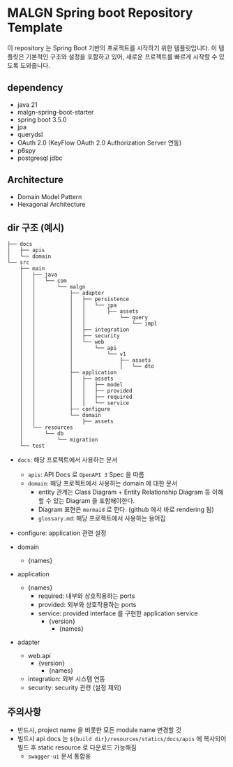 # MALGN Spring boot Repository Template
이 repository 는 Spring Boot 기반의 프로젝트를 시작하기 위한 템플릿입니다. 이 템플릿은 기본적인 구조와 설정을 포함하고 있어, 새로운 프로젝트를 빠르게 시작할 수 있도록 도와줍니다.

## dependency
- java 21
- malgn-spring-boot-starter
- spring boot 3.5.0
- jpa
- querydsl
- OAuth 2.0 (KeyFlow OAuth 2.0 Authorization Server 연동)
- p6spy
- postgresql jdbc

## Architecture
- Domain Model Pattern
- Hexagonal Architecture

## dir 구조 (예시)
```text
├── docs
│   ├── apis
│   └── domain
└── src
    ├── main
    │   ├── java
    │   │   └── com
    │   │       └── malgn
    │   │           ├── adapter
    │   │           │   ├── persistence
    │   │           │   │   └── jpa
    │   │           │   │       ├── assets
    │   │           │   │           └── query
    │   │           │   │               └── impl
    │   │           │   ├── integration
    │   │           │   ├── security
    │   │           │   └── web
    │   │           │       └── api
    │   │           │           └── v1
    │   │           │               ├── assets
    │   │           │               │   └── dto
    │   │           ├── application
    │   │           │   ├── assets
    │   │           │   │   ├── model
    │   │           │   │   ├── provided
    │   │           │   │   ├── required
    │   │           │   │   └── service
    │   │           ├── configure
    │   │           └── domain
    │   │               ├── assets
    │   └── resources
    │       └── db
    │           └── migration
    └── test
```

* `docs`: 해당 프로젝트에서 사용하는 문서
  * `apis`: API Docs 로 `OpenAPI 3` Spec 을 따름
  * `domain`: 해당 프로젝트에서 사용하는 domain 에 대한 문서
    * entity 관계는 Class Diagram + Entity Relationship Diagram 등 이해할 수 있는 Diagram 을 포함해야한다. 
    * Diagram 표현은 `mermaid` 로 한다. (github 에서 바로 rendering 됨)
    * `glossary.md`: 해당 프로젝트에서 사용하는 용어집


* configure: application 관련 설정
* domain
  * {names}
* application
  * {names}
    * required: 내부와 상호작용하는 ports
    * provided: 외부와 상호작용하는 ports
    * service: provided interface 를 구현한 application service
      * {version}
        * {names}
* adapter
  * web.api
    * {version}
      * {names}
  * integration: 외부 시스템 연동
  * security: security 관련 (설정 제외)


## 주의사항
* 반드시, project name 을 비롯한 모든 module name 변경할 것
* 빌드시 api docs 는 `${build dir}/resources/statics/docs/apis` 에 복사되어 빌드 후 static resource 로 다운로드 가능해짐
  * `swagger-ui` 문서 통합용 
